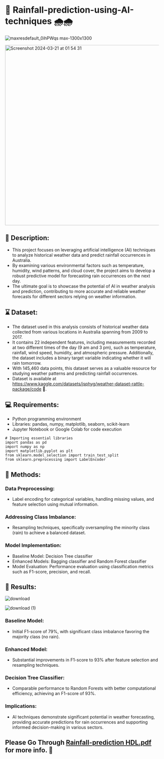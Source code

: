 # 🚀 Rainfall-prediction-using-AI-techniques 🌧️🌧️
![maxresdefault_0ihPWqs max-1300x1300](https://github.com/Gauravonthemixx/Text-Analytics-of-TED-Talks/assets/91785440/9be2926b-7023-4644-a230-9b828b786f04)

<img width="591" alt="Screenshot 2024-03-21 at 01 54 31" src="https://github.com/Gauravonthemixx/Text-Analytics-of-TED-Talks/assets/91785440/c8f39dba-6b31-4be5-87a8-31b777e3ea88">


## :pencil: Description:
* This project focuses on leveraging artificial intelligence (AI) techniques to analyze historical weather data and predict rainfall occurrences in Australia. 
* By examining various environmental factors such as temperature, humidity, wind patterns, and cloud cover, the project aims to develop a robust predictive model for forecasting rain occurrences on the next day. 
* The ultimate goal is to showcase the potential of AI in weather analysis and prediction, contributing to more accurate and reliable weather forecasts for different sectors relying on weather information.

## :hourglass: Dataset:
* The dataset used in this analysis consists of historical weather data collected from various locations in Australia spanning from 2009 to 2017. 
* It contains 22 independent features, including measurements recorded at two different times of the day (9 am and 3 pm), such as temperature, rainfall, wind speed, humidity, and atmospheric pressure. Additionally, the dataset includes a binary target variable indicating whether it will rain tomorrow. 
* With 145,460 data points, this dataset serves as a valuable resource for studying weather patterns and predicting rainfall occurrences.
* Dataset is available at https://www.kaggle.com/datasets/jsphyg/weather-dataset-rattle-package/code 🔗.

## 💻 Requirements:


* Python programming environment
* Libraries: pandas, numpy, matplotlib, seaborn, scikit-learn
* Jupyter Notebook or Google Colab for code execution
  
```
# Importing essential libraries
import pandas as pd
import numpy as np
import matplotlib.pyplot as plt
from sklearn.model_selection import train_test_split
from sklearn.preprocessing import LabelEncoder
```
## :pencil: Methods:


### Data Preprocessing: 
* Label encoding for categorical variables, handling missing values, and feature selection using mutual information.
### Addressing Class Imbalance:
* Resampling techniques, specifically oversampling the minority class (rain) to achieve a balanced dataset.
  
### Model Implementation:
* Baseline Model: Decision Tree classifier
* Enhanced Models: Bagging classifier and Random Forest classifier
* Model Evaluation: Performance evaluation using classification metrics such as F1-score, precision, and recall.

## 🎯 Results:


![download](https://github.com/Gauravonthemixx/Text-Analytics-of-TED-Talks/assets/91785440/69bc8a97-775e-4d07-80e3-58c0f5b5f5c1)

![download (1)](https://github.com/Gauravonthemixx/Text-Analytics-of-TED-Talks/assets/91785440/72fa47cf-3f62-4c9c-8f12-f57ac4c7d529)

### Baseline Model:
* Initial F1-score of 79%, with significant class imbalance favoring the majority class (no rain).
### Enhanced Model: 
* Substantial improvements in F1-score to 93% after feature selection and resampling techniques.
### Decision Tree Classifier: 
* Comparable performance to Random Forests with better computational efficiency, achieving an F1-score of 93%.
### Implications:
* AI techniques demonstrate significant potential in weather forecasting, providing accurate predictions for rain occurrences and supporting informed decision-making in various sectors.

## Please Go Through [Rainfall-prediction HDL.pdf](https://github.com/Gauravonthemixx/Text-Analytics-of-TED-Talks/files/14680741/Rainfall-prediction.HDL.pdf) for more info. 🔗
